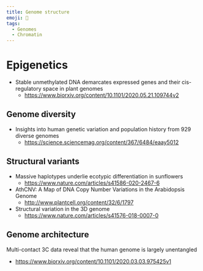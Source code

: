 ```yaml
---
title: Genome structure
emoji: 🧬 
tags:
  - Genomes
  - Chromatin
---
```


# Epigenetics
* Stable unmethylated DNA demarcates expressed genes and their cis-regulatory space in plant genomes
  - https://www.biorxiv.org/content/10.1101/2020.05.21.109744v2

## Genome diversity
* Insights into human genetic variation and population history from 929 diverse genomes
  - https://science.sciencemag.org/content/367/6484/eaay5012

## Structural variants
* Massive haplotypes underlie ecotypic differentiation in sunflowers
  - https://www.nature.com/articles/s41586-020-2467-6
* AthCNV: A Map of DNA Copy Number Variations in the Arabidopsis Genome
  - http://www.plantcell.org/content/32/6/1797
* Structural variation in the 3D genome
  - https://www.nature.com/articles/s41576-018-0007-0

## Genome architecture
Multi-contact 3C data reveal that the human genome is largely unentangled
  - https://www.biorxiv.org/content/10.1101/2020.03.03.975425v1